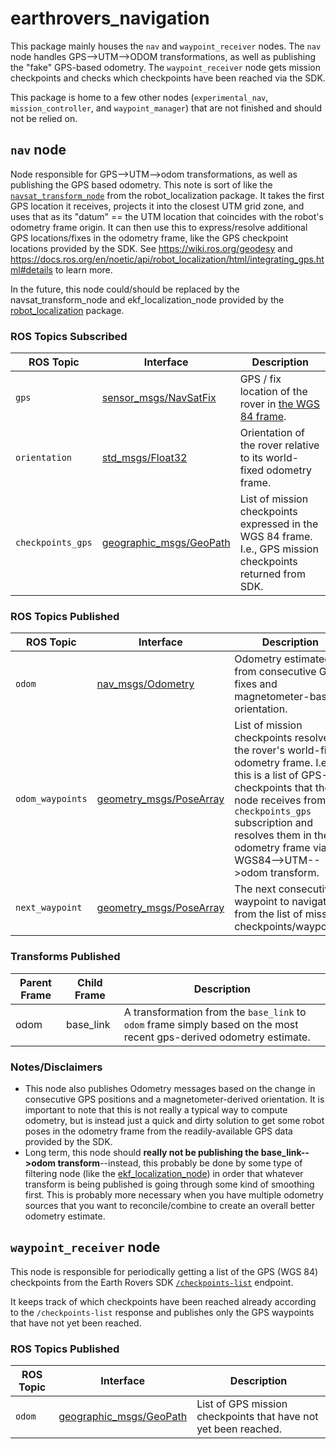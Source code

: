 # earthrovers_navigation
This package mainly houses the `nav` and `waypoint_receiver` nodes. The `nav`
node handles GPS-->UTM-->ODOM transformations, as well as publishing the "fake"
GPS-based odometry. The `waypoint_receiver` node gets mission checkpoints and
checks which checkpoints have been reached via the SDK.

This package is home to a few other nodes (`experimental_nav`,
`mission_controller`, and `waypoint_manager`) that are not finished and
should not be relied on.

## `nav` node
Node responsible for GPS-->UTM-->odom transformations, as well as publishing the
GPS based odometry. This note is sort of like the [`navsat_transform_node`](https://docs.ros.org/en/noetic/api/robot_localization/html/navsat_transform_node.html) from
the robot_localization package. It takes the first GPS location it receives,
projects it into the closest UTM grid zone, and uses that as its "datum" == the
UTM location that coincides with the robot's odometry frame origin. It can then
use this to express/resolve additional GPS locations/fixes in the odometry
frame, like the GPS checkpoint locations provided by the SDK. See
https://wiki.ros.org/geodesy and
https://docs.ros.org/en/noetic/api/robot_localization/html/integrating_gps.html#details
to learn more.


In the future, this node could/should be replaced by the navsat_transform_node
and ekf_localization_node provided by the
[robot_localization](https://docs.ros.org/en/noetic/api/robot_localization/html/index.html)
package.
### ROS Topics Subscribed

| ROS Topic | Interface | Description |
| --- | --- | --- |
| `gps` | [sensor_msgs/NavSatFix](https://docs.ros.org/en/noetic/api/sensor_msgs/html/msg/NavSatFix.html) | GPS / fix location of the rover in [the WGS 84 frame](https://en.wikipedia.org/wiki/World_Geodetic_System). |
| `orientation` | [std_msgs/Float32](https://docs.ros.org/en/noetic/api/std_msgs/html/msg/Float32.html) | Orientation of the rover relative to its world-fixed odometry frame. |
| `checkpoints_gps` | [geographic_msgs/GeoPath](https://docs.ros.org/en/melodic/api/geographic_msgs/html/msg/GeoPath.html) | List of mission checkpoints expressed in the WGS 84 frame. I.e., GPS mission checkpoints returned from SDK. |

### ROS Topics Published
| ROS Topic | Interface | Description |
| --- | --- | --- |
| `odom` | [nav_msgs/Odometry](https://docs.ros.org/en/noetic/api/nav_msgs/html/msg/Odometry.html) | Odometry estimated from consecutive GPS fixes and magnetometer-based orientation. |
| `odom_waypoints` | [geometry_msgs/PoseArray](https://docs.ros.org/en/noetic/api/geometry_msgs/html/msg/PoseArray.html) | List of mission checkpoints resolved in the rover's world-fixed odometry frame. I.e., this is a list of GPS-checkpoints that the node receives from its `checkpoints_gps` subscription and resolves them in the odometry frame via the WGS84-->UTM-->odom transform. |
| `next_waypoint` | [geometry_msgs/PoseArray](https://docs.ros.org/en/noetic/api/geometry_msgs/html/msg/PoseArray.html) | The next consecutive waypoint to navigate to from the list of mission checkpoints/waypoints. |

### Transforms Published
| Parent Frame | Child Frame | Description |
| --- | --- | --- |
| odom | base_link | A transformation from the `base_link` to `odom` frame simply based on the most recent gps-derived odometry estimate. |

### Notes/Disclaimers

- This node also publishes Odometry messages based on the change in consecutive
  GPS  positions and a magnetometer-derived orientation. It is important to note
  that this is not really a typical way to compute odometry, but is instead just a
  quick and dirty solution to get some robot poses in the odometry frame from
  the readily-available GPS data provided by the SDK.
- Long term, this node should **really not be publishing the base_link-->odom
  transform**--instead, this probably be done by some type of filtering node
  (like the
  [ekf_localization_node](https://docs.ros.org/en/noetic/api/robot_localization/html/state_estimation_nodes.html#ekf-localization-node))
  in order that whatever transform is being published is going through some kind
  of smoothing first. This is probably more necessary when you have multiple
  odometry sources that you want to reconcile/combine to create an overall
  better odometry estimate.

## `waypoint_receiver` node
This node is responsible for periodically getting a list of the GPS (WGS 84)
checkpoints from the Earth Rovers SDK
[`/checkpoints-list`](https://github.com/frodobots-org/earth-rovers-sdk?tab=readme-ov-file#post-checkpoints-list)
endpoint.

It keeps track of which checkpoints have been reached already according to the `/checkpoints-list` response and publishes only the GPS waypoints that have not yet been reached.

### ROS Topics Published
| ROS Topic | Interface | Description |
| --- | --- | --- |
| `odom` | [geographic_msgs/GeoPath](https://docs.ros.org/en/melodic/api/geographic_msgs/html/msg/GeoPath.html) | List of GPS mission checkpoints that have not yet been reached. |
